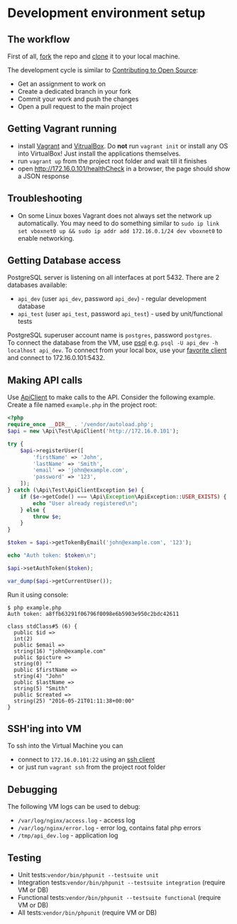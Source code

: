 # Development environment setup
## The workflow
First of all, [fork](https://help.github.com/articles/fork-a-repo/) the repo and [clone](https://help.github.com/articles/cloning-a-repository/) it to your local machine. 

The development cycle is similar to [Contributing to Open Source]( https://guides.github.com/activities/contributing-to-open-source/):
* Get an assignment to work on
* Create a dedicated branch in your fork
* Commit your work and push the changes
* Open a pull request to the main project 

## Getting Vagrant running
* install [Vagrant](https://www.vagrantup.com/) and [VitrualBox](https://www.virtualbox.org). Do **not** run `vagrant init` or install any OS into VirtualBox! Just install the applications themselves.
* run `vagrant up` from the project root folder and wait till it finishes
* open http://172.16.0.101/healthCheck in a browser, the page should show a JSON response

## Troubleshooting
* On some Linux boxes Vagrant does not always set the network up automatically. You may need to do something similar to `sudo ip link set vboxnet0 up && sudo ip addr add 172.16.0.1/24 dev vboxnet0` to enable networking.

## Getting Database access
PostgreSQL server is listening on all interfaces at port 5432. There are 2 databases available:

* `api_dev` (user `api_dev`, password `api_dev`) - regular development database
* `api_test` (user `api_test`, password `api_test`) - used by unit/functional tests

PostgreSQL superuser account name is `postgres`, password `postgres`.  
To connect the database from the VM, use [psql](http://www.postgresql.org/docs/current/static/app-psql.html) 
e.g. `psql -U api_dev -h localhost api_dev`. To connect from your local box, use your [favorite client](https://wiki.postgresql.org/wiki/Community_Guide_to_PostgreSQL_GUI_Tools) and connect to 172.16.0.101:5432.

## Making API calls
Use [ApiClient](../src/Test/ApiClient.php) to make calls to the API. Consider the following example.
Create a file named `example.php` in the project root:

```php
<?php
require_once __DIR__ . '/vendor/autoload.php';
$api = new \Api\Test\ApiClient('http://172.16.0.101');

try {
    $api->registerUser([
        'firstName' => 'John',
        'lastName' => 'Smith',
        'email' => 'john@example.com',
        'password' => '123',
    ]);
} catch (\Api\Test\ApiClientException $e) {
    if ($e->getCode() === \Api\Exception\ApiException::USER_EXISTS) {
        echo "User already registered\n";
    } else {
        throw $e;
    }
}

$token = $api->getTokenByEmail('john@example.com', '123');

echo "Auth token: $token\n";

$api->setAuthToken($token);

var_dump($api->getCurrentUser());
```

Run it using console:

```
$ php example.php 
Auth token: a8ffb63291f06796f0098e6b5903e950c2bdc42611

class stdClass#5 (6) {
  public $id =>
  int(2)
  public $email =>
  string(16) "john@example.com"
  public $picture =>
  string(0) ""
  public $firstName =>
  string(4) "John"
  public $lastName =>
  string(5) "Smith"
  public $created =>
  string(25) "2016-05-21T01:11:38+00:00"
}
```

## SSH'ing into VM
To ssh into the Virtual Machine you can 
* connect to `172.16.0.101:22` using an [ssh client](https://en.wikipedia.org/wiki/Comparison_of_SSH_clients)
* or just run `vagrant ssh` from the project root folder

## Debugging
The following VM logs can be used to debug:
* `/var/log/nginx/access.log` - access log
* `/var/log/nginx/error.log` - error log, contains fatal php errors
* `/tmp/api_dev.log` - application log

## Testing

* Unit tests:`vendor/bin/phpunit --testsuite unit`
* Integration tests:`vendor/bin/phpunit --testsuite integration` (require VM or DB)
* Functional tests:`vendor/bin/phpunit --testsuite functional` (require VM or DB)
* All tests:`vendor/bin/phpunit` (require VM or DB)
